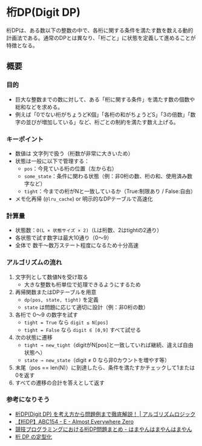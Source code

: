 # 桁DP(Digit DP) 
桁DPは、ある数以下の整数の中で、各桁に関する条件を満たす数を数える動的計画法である。通常のDPとは異なり、「桁ごと」に状態を定義して進めることが特徴となる。

## 概要
### 目的
- 巨大な整数までの数に対して、ある「桁に関する条件」を満たす数の個数や総和などを求める。
- 例えば「0でない桁がちょうどK個」「各桁の和がちょうどS」「3の倍数」「数字の並びが増加している」など、桁ごとの制約を満たす数え上げる。

### キーポイント
- 数値は 文字列で扱う（桁数が非常に大きいため）
- 状態は一般に以下で管理する：
  - `pos`：今見ている桁の位置（左から右）
  - `some_state`：条件に関わる状態（例：非0桁の数、桁の和、使用済み数字など）
  - `tight`：今までの桁がNと一致しているか（True:制限あり / False:自由）
- メモ化再帰 (`@lru_cache`) or 明示的なDPテーブルで高速化

### 計算量
- 状態数：`O(L × 状態サイズ × 2)`（Lは桁数、2はtightの2通り）
- 各状態で試す数字は最大10通り（0〜9）
- 全体で 数千〜数万ステート程度になるため十分高速

### アルゴリズムの流れ
1. 文字列として数値Nを受け取る
    - 大きな整数も桁単位で処理できるようにするため
2. 再帰関数またはDPテーブルを用意
    - `dp(pos, state, tight)` を定義
    - `state` は問題に応じて適切に設計（例：非0桁の数）
3. 各桁で 0〜9 の数字を試す
    - `tight = True` なら `digit ≤ N[pos]`
    - `tight = False` なら `digit ∈ [0,9]` すべて試せる
4. 次の状態に遷移
    - `tight → new_tight`（digitがN[pos]と一致していれば継続、違えば自由状態へ）
    - `state → new_state`（digit ≠ 0 なら非0カウントを増やす等）
5. 末尾（pos == len(N)）に到達したら、条件を満たすかチェックして1または0を返す
6. すべての遷移の合計を答えとして返す

### 参考になりそう
- [桁DP(Digit DP) を考え方から問題例まで徹底解説！ | アルゴリズムロジック](https://algo-logic.info/digit-dp/)
- [【桁DP】ABC154 - E - Almost Everywhere Zero](https://note.com/igasu_7/n/n557ee23a277e)
- [競技プログラミングにおける桁DP問題まとめ - はまやんはまやんはまやん](https://blog.hamayanhamayan.com/entry/2017/04/23/212728)
- [桁 DP の定型化](https://qiita.com/Kiri8128/items/a0786a690232623bd0f6)